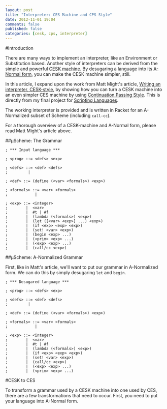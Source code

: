 ```yaml
---
layout: post
title: "Interpreter: CES Machine and CPS Style"
date: 2012-11-01 19:04
comments: false
published: false
categories: [cesk, cps, interpreter]
---
```


#Introduction

There are many ways to implement an interpreter, like an Environment or
Substitution based. Another style of interpreters can be derived
from the simple and powerful [CESK machine][]. By desugaring a language into its
[A-Normal form][], you can make the CESK machine simpler, still.

In this article, I expand upon the work from Matt Might's article, [Writing an
interpreter, CESK-style][], by showing how you can turn a CESK machine into an
even simpler CES machine by using [Continuation Passing Style][]. This is directly
from my final project for [Scripting Languages][].

The working interpreter is provided and is written in Racket for an A-Normalized
subset of Scheme (including `call-cc`).

For a thorough overview of a CESK-machine and A-Normal form, please read
Matt Might's article above.

<!--more-->


##µScheme: The Grammar

    ; *** Input language ***

    ; <prog> ::= <defs> <exp>

    ; <defs> ::= <def> <defs>
    ;         |

    ; <def> ::= (define (<var> <formals>) <exp>)

    ; <formals> ::= <var> <formals>
    ;            |

    ; <exp> ::= <integer>
    ;        |  <var>
    ;        |  #t | #f
    ;        |  (lambda (<formals>) <exp>)
    ;        |  (let ([<var> <exp>] ...) <exp>)
    ;        |  (if <exp> <exp> <exp>)
    ;        |  (set! <var> <exp>)
    ;        |  (begin <exp> ...)
    ;        |  (<prim> <exp> ...)
    ;        |  (<exp> <exp> ...)
    ;        |  (call/cc <exp>)

##µScheme: A-Normalized Grammar

First, like in Matt's article, we'll want to put our grammar in A-Normalized
form. We can do this by simply desugaring `let` and `begin`.


    ; *** Desugared language ***

    ; <prog> ::= <defs> <exp>

    ; <defs> ::= <def> <defs>
    ;         |

    ; <def> ::= (define (<var> <formals>) <exp>)

    ; <formals> ::= <var> <formals>
    ;            |

    ; <exp> ::= <integer>
    ;        |  <var>
    ;        |  #t | #f
    ;        |  (lambda (<formals>) <exp>)
    ;        |  (if <exp> <exp> <exp>)
    ;        |  (set! <var> <exp>)
    ;        |  (call/cc <exp>)
    ;        |  (<exp> <exp> ...)
    ;        |  (<prim> <exp> ...)

#CESK to CES

To transform a grammar used by a CESK machine into one used by CES, there are a
few transformations that need to occur. First, you need to put your language
into A-Normal form.


[Scripting Languages]: http://matt.might.net/teaching/scripting-languages/spring-2012
[Writing an interpreter, CESK-style]: http://matt.might.net/articles/cesk-machines/
[CESK machine]: http://matt.might.net/articles/cesk-machines/
[A-Normal form]: http://matt.might.net/articles/a-normalization/
[Continuation Passing Style]: https://en.wikipedia.org/wiki/Continuation-passing_style
